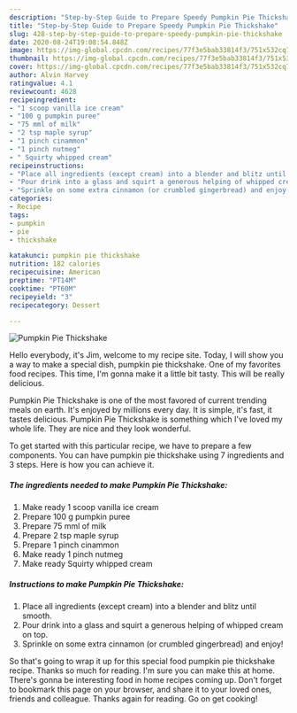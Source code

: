 ```yaml
---
description: "Step-by-Step Guide to Prepare Speedy Pumpkin Pie Thickshake"
title: "Step-by-Step Guide to Prepare Speedy Pumpkin Pie Thickshake"
slug: 428-step-by-step-guide-to-prepare-speedy-pumpkin-pie-thickshake
date: 2020-08-24T19:08:54.848Z
image: https://img-global.cpcdn.com/recipes/77f3e5bab33814f3/751x532cq70/pumpkin-pie-thickshake-recipe-main-photo.jpg
thumbnail: https://img-global.cpcdn.com/recipes/77f3e5bab33814f3/751x532cq70/pumpkin-pie-thickshake-recipe-main-photo.jpg
cover: https://img-global.cpcdn.com/recipes/77f3e5bab33814f3/751x532cq70/pumpkin-pie-thickshake-recipe-main-photo.jpg
author: Alvin Harvey
ratingvalue: 4.1
reviewcount: 4628
recipeingredient:
- "1 scoop vanilla ice cream"
- "100 g pumpkin puree"
- "75 mml of milk"
- "2 tsp maple syrup"
- "1 pinch cinammon"
- "1 pinch nutmeg"
- " Squirty whipped cream"
recipeinstructions:
- "Place all ingredients (except cream) into a blender and blitz until smooth."
- "Pour drink into a glass and squirt a generous helping of whipped cream on top."
- "Sprinkle on some extra cinnamon (or crumbled gingerbread) and enjoy!"
categories:
- Recipe
tags:
- pumpkin
- pie
- thickshake

katakunci: pumpkin pie thickshake 
nutrition: 182 calories
recipecuisine: American
preptime: "PT14M"
cooktime: "PT60M"
recipeyield: "3"
recipecategory: Dessert

---
```



![Pumpkin Pie Thickshake](https://img-global.cpcdn.com/recipes/77f3e5bab33814f3/751x532cq70/pumpkin-pie-thickshake-recipe-main-photo.jpg)

Hello everybody, it's Jim, welcome to my recipe site. Today, I will show you a way to make a special dish, pumpkin pie thickshake. One of my favorites food recipes. This time, I'm gonna make it a little bit tasty. This will be really delicious.

Pumpkin Pie Thickshake is one of the most favored of current trending meals on earth. It's enjoyed by millions every day. It is simple, it's fast, it tastes delicious. Pumpkin Pie Thickshake is something which I've loved my whole life. They are nice and they look wonderful.




To get started with this particular recipe, we have to prepare a few components. You can have pumpkin pie thickshake using 7 ingredients and 3 steps. Here is how you can achieve it.

<!--inarticleads1-->

##### The ingredients needed to make Pumpkin Pie Thickshake:

1. Make ready 1 scoop vanilla ice cream
1. Prepare 100 g pumpkin puree
1. Prepare 75 mml of milk
1. Prepare 2 tsp maple syrup
1. Prepare 1 pinch cinammon
1. Make ready 1 pinch nutmeg
1. Make ready  Squirty whipped cream




<!--inarticleads2-->

##### Instructions to make Pumpkin Pie Thickshake:

1. Place all ingredients (except cream) into a blender and blitz until smooth.
1. Pour drink into a glass and squirt a generous helping of whipped cream on top.
1. Sprinkle on some extra cinnamon (or crumbled gingerbread) and enjoy!




So that's going to wrap it up for this special food pumpkin pie thickshake recipe. Thanks so much for reading. I'm sure you can make this at home. There's gonna be interesting food in home recipes coming up. Don't forget to bookmark this page on your browser, and share it to your loved ones, friends and colleague. Thanks again for reading. Go on get cooking!
